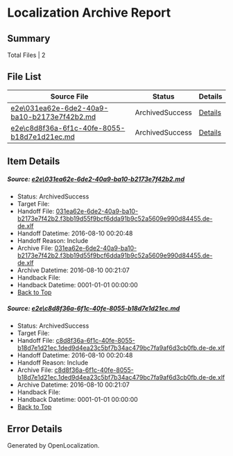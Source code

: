 # <a name='report-top'></a> Localization Archive Report

## Summary
 Total Files | 2

## File List
 Source File | Status | Details 
 ----------- | ------ | ------- 
 [e2e\031ea62e-6de2-40a9-ba10-b2173e7f42b2.md](https://github.com/OpenLocalizationTestOrg/oltest/blob/3868800d27f34c4f5404e5f04267f0c456dc7bad/e2e/031ea62e-6de2-40a9-ba10-b2173e7f42b2.md) | ArchivedSuccess | [Details](#27f3734b319999c8b70749560ab4514932de9e811)
 [e2e\c8d8f36a-6f1c-40fe-8055-b18d7e1d21ec.md](https://github.com/OpenLocalizationTestOrg/oltest/blob/3868800d27f34c4f5404e5f04267f0c456dc7bad/e2e/c8d8f36a-6f1c-40fe-8055-b18d7e1d21ec.md) | ArchivedSuccess | [Details](#4839227c59868184b6f1bb62b24e4cd88cb2cb3f7)

## Item Details
##### <a name='27f3734b319999c8b70749560ab4514932de9e811'></a> Source: [e2e\031ea62e-6de2-40a9-ba10-b2173e7f42b2.md](https://github.com/OpenLocalizationTestOrg/oltest/blob/3868800d27f34c4f5404e5f04267f0c456dc7bad/e2e/031ea62e-6de2-40a9-ba10-b2173e7f42b2.md)
* Status: ArchivedSuccess
* Target File: 
* Handoff File: [031ea62e-6de2-40a9-ba10-b2173e7f42b2.f3bb19d55f9bcf6dda91b9c52a5609e990d84455.de-de.xlf](https://github.com/OpenLocalizationTestOrg/olhandoff-e2e/blob/cf75b1e5179cc36af58e7bf309f863afe5d7d79a/ol-handoff/OpenLocalizationTestOrg/ol-test-dede/ci/031ea62e-6de2-40a9-ba10-b2173e7f42b2.f3bb19d55f9bcf6dda91b9c52a5609e990d84455.de-de.xlf)
* Handoff Datetime: 2016-08-10 00:20:48
* Handoff Reason: Include
* Archive File: [031ea62e-6de2-40a9-ba10-b2173e7f42b2.f3bb19d55f9bcf6dda91b9c52a5609e990d84455.de-de.xlf](https://github.com/OpenLocalizationTestOrg/olhandoff-e2e/blob/7ca0c39cd2b789f585ae85d222970e89923c2322/ol-archive/OpenLocalizationTestOrg/ol-test-dede/ci/031ea62e-6de2-40a9-ba10-b2173e7f42b2.f3bb19d55f9bcf6dda91b9c52a5609e990d84455.de-de.xlf)
* Archive Datetime: 2016-08-10 00:21:07
* Handback File: 
* Handback Datetime: 0001-01-01 00:00:00
* [Back to Top](#report-top)

##### <a name='4839227c59868184b6f1bb62b24e4cd88cb2cb3f7'></a> Source: [e2e\c8d8f36a-6f1c-40fe-8055-b18d7e1d21ec.md](https://github.com/OpenLocalizationTestOrg/oltest/blob/3868800d27f34c4f5404e5f04267f0c456dc7bad/e2e/c8d8f36a-6f1c-40fe-8055-b18d7e1d21ec.md)
* Status: ArchivedSuccess
* Target File: 
* Handoff File: [c8d8f36a-6f1c-40fe-8055-b18d7e1d21ec.1ded9d4ea23c5bf7b34ac479bc7fa9af6d3cb0fb.de-de.xlf](https://github.com/OpenLocalizationTestOrg/olhandoff-e2e/blob/cf75b1e5179cc36af58e7bf309f863afe5d7d79a/ol-handoff/OpenLocalizationTestOrg/ol-test-dede/ci/c8d8f36a-6f1c-40fe-8055-b18d7e1d21ec.1ded9d4ea23c5bf7b34ac479bc7fa9af6d3cb0fb.de-de.xlf)
* Handoff Datetime: 2016-08-10 00:20:48
* Handoff Reason: Include
* Archive File: [c8d8f36a-6f1c-40fe-8055-b18d7e1d21ec.1ded9d4ea23c5bf7b34ac479bc7fa9af6d3cb0fb.de-de.xlf](https://github.com/OpenLocalizationTestOrg/olhandoff-e2e/blob/7ca0c39cd2b789f585ae85d222970e89923c2322/ol-archive/OpenLocalizationTestOrg/ol-test-dede/ci/c8d8f36a-6f1c-40fe-8055-b18d7e1d21ec.1ded9d4ea23c5bf7b34ac479bc7fa9af6d3cb0fb.de-de.xlf)
* Archive Datetime: 2016-08-10 00:21:07
* Handback File: 
* Handback Datetime: 0001-01-01 00:00:00
* [Back to Top](#report-top)


## Error Details

Generated by OpenLocalization.
